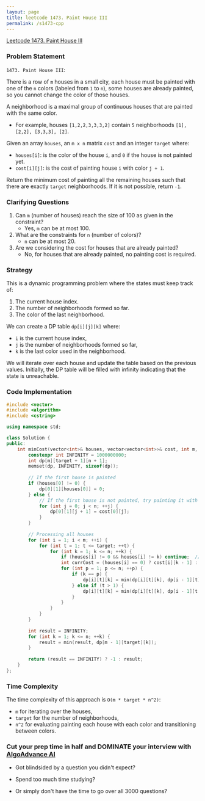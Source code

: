 ```yaml
---
layout: page
title: leetcode 1473. Paint House III
permalink: /s1473-cpp
---
```

[Leetcode 1473. Paint House III](https://algoadvance.github.io/algoadvance/l1473)
### Problem Statement
`1473. Paint House III`:

There is a row of `m` houses in a small city, each house must be painted with one of the `n` colors (labeled from `1` to `n`), some houses are already painted, so you cannot change the color of those houses.

A neighborhood is a maximal group of continuous houses that are painted with the same color.

- For example, houses `[1,2,2,3,3,3,2]` contain `5` neighborhoods `[1], [2,2], [3,3,3], [2]`.

Given an array `houses`, an `m x n` matrix `cost` and an integer `target` where:
- `houses[i]`: is the color of the house `i`, and `0` if the house is not painted yet.
- `cost[i][j]`: is the cost of painting house `i` with color `j + 1`.

Return the minimum cost of painting all the remaining houses such that there are exactly `target` neighborhoods. If it is not possible, return `-1`.

### Clarifying Questions
1. Can `m` (number of houses) reach the size of 100 as given in the constraint?
   - Yes, `m` can be at most 100.
2. What are the constraints for `n` (number of colors)?
   - `n` can be at most 20.
3. Are we considering the cost for houses that are already painted?
   - No, for houses that are already painted, no painting cost is required.

### Strategy
This is a dynamic programming problem where the states must keep track of:
1. The current house index.
2. The number of neighborhoods formed so far.
3. The color of the last neighborhood.

We can create a DP table `dp[i][j][k]` where:
- `i` is the current house index,
- `j` is the number of neighborhoods formed so far,
- `k` is the last color used in the neighborhood.

We will iterate over each house and update the table based on the previous values. Initially, the DP table will be filled with infinity indicating that the state is unreachable.

### Code Implementation
```cpp
#include <vector>
#include <algorithm>
#include <cstring>

using namespace std;

class Solution {
public:
    int minCost(vector<int>& houses, vector<vector<int>>& cost, int m, int n, int target) {
        constexpr int INFINITY = 1000000000;
        int dp[m][target + 1][n + 1];
        memset(dp, INFINITY, sizeof(dp));
        
        // If the first house is painted
        if (houses[0] != 0) {
            dp[0][1][houses[0]] = 0;
        } else {
            // If the first house is not painted, try painting it with any possible color
            for (int j = 0; j < n; ++j) {
                dp[0][1][j + 1] = cost[0][j];
            }
        }
        
        // Processing all houses
        for (int i = 1; i < m; ++i) {
            for (int t = 1; t <= target; ++t) {
                for (int k = 1; k <= n; ++k) {
                    if (houses[i] != 0 && houses[i] != k) continue;  // Already painted with a different color
                    int currCost = (houses[i] == 0) ? cost[i][k - 1] : 0;
                    for (int p = 1; p <= n; ++p) {
                        if (k == p) {
                            dp[i][t][k] = min(dp[i][t][k], dp[i - 1][t][k] + currCost);
                        } else if (t > 1) {
                            dp[i][t][k] = min(dp[i][t][k], dp[i - 1][t - 1][p] + currCost);
                        }
                    }
                }
            }
        }
        
        int result = INFINITY;
        for (int k = 1; k <= n; ++k) {
            result = min(result, dp[m - 1][target][k]);
        }
        
        return (result == INFINITY) ? -1 : result;
    }
};
```

### Time Complexity
The time complexity of this approach is `O(m * target * n^2)`:
- `m` for iterating over the houses,
- `target` for the number of neighborhoods,
- `n^2` for evaluating painting each house with each color and transitioning between colors.


### Cut your prep time in half and DOMINATE your interview with [AlgoAdvance AI](https://algoAdvance.com)

- Got blindsided by a question you didn't expect?

- Spend too much time studying?

- Or simply don't have the time to go over all 3000 questions?

